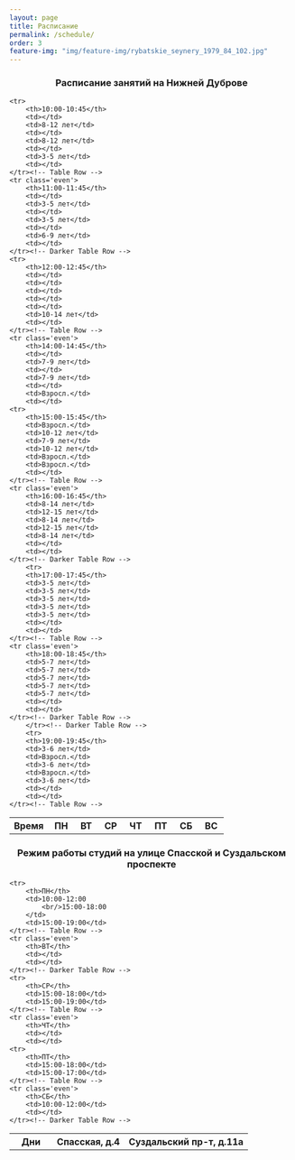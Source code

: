 ```yaml
---
layout: page
title: Расписание
permalink: /schedule/
order: 3
feature-img: "img/feature-img/rybatskie_seynery_1979_84_102.jpg"
---
```

<!-- <iframe src="https://www.google.com/calendar/embed?showTabs=0&amp;showTz=0&amp;height=600&amp;wkst=2&amp;hl=ru&amp;bgcolor=%23ffffff&amp;src=l59ne418c4nhttsgp728nms9s0%40group.calendar.google.com&amp;color=%2329527A&amp;ctz=Europe%2FMoscow" style=" border-width:0 " width="800" height="600" frameborder="0" scrolling="no"></iframe> -->
<a name = "schedule-nizhnyaya_dubrova"></a>
<center><h3>Расписание занятий на Нижней Дуброве</h3></center>

<table class="gray-table" cellspacing='0'> <!-- cellspacing='0' is important, must stay -->
	<tr>
		<th width="18%">Время</th>
		<th>ПН</th>
		<th>ВТ</th>
		<th>СР</th>
		<th>ЧТ</th>
		<th>ПТ</th>
		<th>СБ</th>
		<th>ВС</th>
	</tr><!-- Table Header -->
    
	<tr>
		<th>10:00-10:45</th>
		<td></td>
		<td>8-12 лет</td>
		<td></td>
		<td>8-12 лет</td>
		<td></td>
		<td>3-5 лет</td>
		<td></td>
	</tr><!-- Table Row -->
	<tr class='even'>
		<th>11:00-11:45</th>
		<td></td>
		<td>3-5 лет</td>
		<td></td>
		<td>3-5 лет</td>
		<td></td>
		<td>6-9 лет</td>
		<td></td>
	</tr><!-- Darker Table Row -->
	<tr>
		<th>12:00-12:45</th>
		<td></td>
		<td></td>
		<td></td>
		<td></td>
		<td></td>
		<td>10-14 лет</td>
		<td></td>
	</tr><!-- Table Row -->
	<tr class='even'>
		<th>14:00-14:45</th>
		<td></td>
		<td>7-9 лет</td>
		<td></td>
		<td>7-9 лет</td>
		<td></td>
		<td>Взросл.</td>
		<td></td>
	<tr>
		<th>15:00-15:45</th>
		<td>Взросл.</td>
		<td>10-12 лет</td>
		<td>7-9 лет</td>
		<td>10-12 лет</td>
		<td>Взросл.</td>
		<td>Взросл.</td>
		<td></td>
	</tr><!-- Table Row -->
	<tr class='even'>
		<th>16:00-16:45</th>
		<td>8-14 лет</td>
		<td>12-15 лет</td>
		<td>8-14 лет</td>
		<td>12-15 лет</td>
		<td>8-14 лет</td>
		<td></td>
		<td></td>
	</tr><!-- Darker Table Row -->
		<tr>
		<th>17:00-17:45</th>
		<td>3-5 лет</td>
		<td>3-5 лет</td>
		<td>3-5 лет</td>
		<td>3-5 лет</td>
		<td>3-5 лет</td>
		<td></td>
		<td></td>
	</tr><!-- Table Row -->
	<tr class='even'>
		<th>18:00-18:45</th>
		<td>5-7 лет</td>
		<td>5-7 лет</td>
		<td>5-7 лет</td>
		<td>5-7 лет</td>
		<td>5-7 лет</td>
		<td></td>
		<td></td>
	</tr><!-- Darker Table Row -->
		</tr><!-- Darker Table Row -->
		<tr>
		<th>19:00-19:45</th>
		<td>3-6 лет</td>
		<td>Взросл.</td>
		<td>3-6 лет</td>
		<td>Взросл.</td>
		<td>3-6 лет</td>
		<td></td>
		<td></td>
	</tr><!-- Table Row -->
</table>

<a name = "schedule-spasskaya-i-suzdalsky"></a>
<center><h3>Режим работы студий на улице Спасской и Суздальском проспекте</h3></center>


<table class="gray-table" cellspacing='0'> <!-- cellspacing='0' is important, must stay -->
	<tr>
		<th width="18%">Дни</th>
		<th>Спасская, д.4</th>
		<th>Суздальский пр-т, д.11а</th>
	</tr><!-- Table Header -->
    
	<tr>
		<th>ПН</th>
		<td>10:00-12:00
			<br/>15:00-18:00
		</td>
		<td>15:00-19:00</td>
	</tr><!-- Table Row -->
	<tr class='even'>
		<th>ВТ</th>
		<td></td>
		<td></td>
	</tr><!-- Darker Table Row -->
	<tr>
		<th>СР</th>
		<td>15:00-18:00</td>
		<td>15:00-19:00</td>
	</tr><!-- Table Row -->
	<tr class='even'>
		<th>ЧТ</th>
		<td></td>
		<td></td>
	<tr>
		<th>ПТ</th>
		<td>15:00-18:00</td>
		<td>15:00-17:00</td>
	</tr><!-- Table Row -->
	<tr class='even'>
		<th>СБ</th>
		<td>10:00-12:00</td>
		<td></td>
	</tr><!-- Darker Table Row -->
</table>


<!-- Yandex.Metrika counter -->
<script type="text/javascript">
    (function (d, w, c) {
        (w[c] = w[c] || []).push(function() {
            try {
                w.yaCounter26853771 = new Ya.Metrika({
                    id:26853771,
                    clickmap:true,
                    trackLinks:true,
                    accurateTrackBounce:true
                });
            } catch(e) { }
        });

        var n = d.getElementsByTagName("script")[0],
            s = d.createElement("script"),
            f = function () { n.parentNode.insertBefore(s, n); };
        s.type = "text/javascript";
        s.async = true;
        s.src = "https://mc.yandex.ru/metrika/watch.js";

        if (w.opera == "[object Opera]") {
            d.addEventListener("DOMContentLoaded", f, false);
        } else { f(); }
    })(document, window, "yandex_metrika_callbacks");
</script>
<noscript><div><img src="https://mc.yandex.ru/watch/26853771" style="position:absolute; left:-9999px;" alt="" /></div></noscript>
<!-- /Yandex.Metrika counter -->

